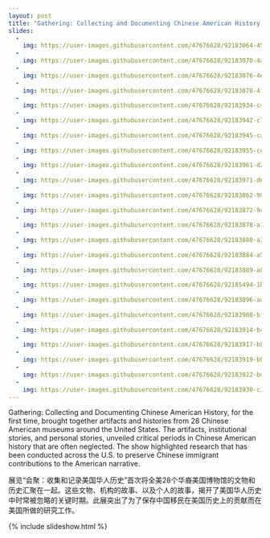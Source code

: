 ```yaml
---
layout: post
title: "Gathering: Collecting and Documenting Chinese American History, 2020"
slides:
  -
    img: https://user-images.githubusercontent.com/47676628/92183064-45280600-ee1b-11ea-94d6-bc568e316f6f.JPG
  -
    img: https://user-images.githubusercontent.com/47676628/92183070-4a855080-ee1b-11ea-9f40-efed3f06262a.JPG
  -
    img: https://user-images.githubusercontent.com/47676628/92183076-4eb16e00-ee1b-11ea-99e0-2330a7126cd0.jpg
  -
    img: https://user-images.githubusercontent.com/47676628/92183078-4f4a0480-ee1b-11ea-82c2-370b0bf75607.jpg
  -
    img: https://user-images.githubusercontent.com/47676628/92183934-c4b6d480-ee1d-11ea-9621-715a69eaad65.jpg
  -
    img: https://user-images.githubusercontent.com/47676628/92183942-c7b1c500-ee1d-11ea-959a-f1b067739c0d.jpg
  -
    img: https://user-images.githubusercontent.com/47676628/92183945-caacb580-ee1d-11ea-9fc9-0567981f8804.jpg
  -
    img: https://user-images.githubusercontent.com/47676628/92183955-ced8d300-ee1d-11ea-8b44-6f8bf55d8ac5.jpg
  -
    img: https://user-images.githubusercontent.com/47676628/92183961-d26c5a00-ee1d-11ea-91b4-c935555023e4.jpg
  -
    img: https://user-images.githubusercontent.com/47676628/92183971-d6987780-ee1d-11ea-9882-b2b35a178fa5.jpg
  -
    img: https://user-images.githubusercontent.com/47676628/92183862-989b5380-ee1d-11ea-9bca-d84db61fcb98.jpg
  -
    img: https://user-images.githubusercontent.com/47676628/92183872-9cc77100-ee1d-11ea-8c7a-ea7542624d87.jpg
  -
    img: https://user-images.githubusercontent.com/47676628/92183878-a18c2500-ee1d-11ea-9a58-05a121dc3dc0.jpg
  -
    img: https://user-images.githubusercontent.com/47676628/92183880-a355e880-ee1d-11ea-892b-d57d9c770878.jpg
  -
    img: https://user-images.githubusercontent.com/47676628/92183884-a5b84280-ee1d-11ea-97de-4e0f7a66d79e.jpg
  -
    img: https://user-images.githubusercontent.com/47676628/92183889-a81a9c80-ee1d-11ea-9755-f6efd1203265.jpg
  -
    img: https://user-images.githubusercontent.com/47676628/92185494-1bbea880-ee22-11ea-92d1-f1ad0bc599b5.jpg
  -
    img: https://user-images.githubusercontent.com/47676628/92183896-ad77e700-ee1d-11ea-9ea1-0ed79847c8af.jpg
  -
    img: https://user-images.githubusercontent.com/47676628/92183908-b1a40480-ee1d-11ea-99f9-2787ae23d6bc.jpg
  -
    img: https://user-images.githubusercontent.com/47676628/92183914-b49ef500-ee1d-11ea-82eb-02d8e9a9f797.jpg
  -
    img: https://user-images.githubusercontent.com/47676628/92183917-b8327c00-ee1d-11ea-8c73-58c571c9dbdd.jpg
  -
    img: https://user-images.githubusercontent.com/47676628/92183919-bbc60300-ee1d-11ea-8038-a91a5cc01cc2.jpg
  -
    img: https://user-images.githubusercontent.com/47676628/92183922-bd8fc680-ee1d-11ea-9dbc-d5c500096dd4.jpg
  -
    img: https://user-images.githubusercontent.com/47676628/92183930-c1234d80-ee1d-11ea-9eb7-071169ad0af0.jpg
---
```


Gathering: Collecting and Documenting Chinese American History, for the first time, brought together artifacts and histories from 28 Chinese American museums around the United States. The artifacts, institutional stories, and personal stories, unveiled critical periods in Chinese American history that are often neglected. The show highlighted research that has been conducted across the U.S. to preserve Chinese immigrant contributions to the American narrative. 

展览“会聚：收集和记录美国华人历史”首次将全美28个华裔美国博物馆的文物和历史汇聚在一起。这些文物、机构的故事、以及个人的故事，揭开了美国华人历史中时常被忽略的关键时期。此展突出了为了保存中国移民在美国历史上的贡献而在美国所做的研究工作。

{% include slideshow.html %}
